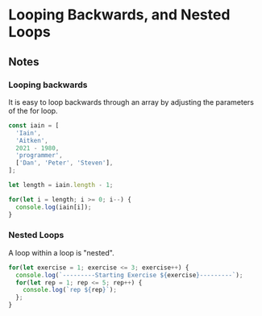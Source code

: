 # Looping Backwards, and Nested Loops

## Notes

### Looping backwards

It is easy to loop backwards through an array by adjusting the parameters of the for loop.

```javascript
const iain = [
  'Iain',
  'Aitken',
  2021 - 1980,
  'programmer',
  ['Dan', 'Peter', 'Steven'],
];

let length = iain.length - 1;

for(let i = length; i >= 0; i--) {
  console.log(iain[i]);
}
```

### Nested Loops

A loop within a loop is "nested".

```javascript
for(let exercise = 1; exercise <= 3; exercise++) {
  console.log(`---------Starting Exercise ${exercise}---------`);
  for(let rep = 1; rep <= 5; rep++) {
    console.log(`rep ${rep}`);
  };
}
```
